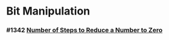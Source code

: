 # Bit Manipulation

### #1342 [Number of Steps to Reduce a Number to Zero](./Number%20of%20Steps%20to%20Reduce%20a%20Number%20to%20Zero)
